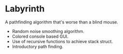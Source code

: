 # Labyrinth
A pathfinding algorithm that's worse than a blind mouse.

+ Random noise smoothing algorithm.
+ Colored console based GUI.
+ Use of recursive functions to achieve stack struct.
+ Introductory path finding.
